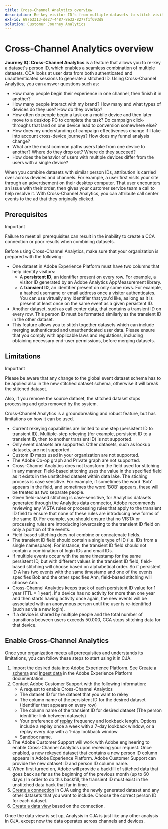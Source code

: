 ```yaml
---
title: Cross-Channel Analytics overview
description: Re-key visitor ID's from multiple datasets to stitch visitors together.
exl-id: 69763313-de27-4487-8e32-8277f1f693d8
solution: Customer Journey Analytics
---
```

# Cross-Channel Analytics overview

**Journey IQ: Cross-Channel Analytics** is a feature that allows you to re-key a dataset's person ID, which enables a seamless combination of multiple datasets. CCA looks at user data from both authenticated and unauthenticated sessions to generate a stitched ID. Using Cross-Channel Analytics, you can answer questions such as:

* How many people begin their experience in one channel, then finish it in another?
* How many people interact with my brand? How many and what types of devices do they use? How do they overlap?
* How often do people begin a task on a mobile device and then later move to a desktop PC to complete the task? Do campaign click-throughs that land on one device lead to conversion somewhere else?
* How does my understanding of campaign effectiveness change if I take into account cross-device journeys? How does my funnel analysis change?
* What are the most common paths users take from one device to another? Where do they drop out? Where do they succeed?
* How does the behavior of users with multiple devices differ from the users with a single device?

When you combine datasets with similar person IDs, attribution is carried over across devices and channels. For example, a user first visits your site through an advertisement on their desktop computer. That user encounters an issue with their order, then gives your customer service team a call to help resolve it. With Cross-Channel Analytics, you can attribute call center events to the ad that they originally clicked.

## Prerequisites

>[!IMPORTANT]
>
>Failure to meet all prerequisites can result in the inability to create a CCA connection or poor results when combining datasets.

Before using Cross-Channel Analytics, make sure that your organization is prepared with the following:

* One dataset in Adobe Experience Platform must have two columns that help identify visitors:
  * A **persistent ID**, an identifier present on every row. For example, a visitor ID generated by an Adobe Analytics AppMeasurement library.
  * A **transient ID**, an identifier present on only some rows. For example, a hashed username or email address once a visitor authenticates. You can use virtually any identifier that you'd like, as long as it is present at least once on the same event as a given persistent ID.
* Another dataset, such as call center data, that contains a transient ID on every row. This person ID must be formatted similarly as the transient ID in the other dataset.
* This feature allows you to stitch together datasets which can include merging authenticated and unauthenticated user data. Please ensure that you comply with applicable laws and regulations, including obtaining necessary end-user permissions, before merging datasets.

## Limitations

>[!IMPORTANT]
>
>Please be aware that any change to the global event dataset schema has to be applied also in the new stitched dataset schema, otherwise it will break the stitched dataset.
>
>Also, if you remove the source dataset, the stitched dataset stops processing and gets removed by the system.

Cross-Channel Analytics is a groundbreaking and robust feature, but has limitations on how it can be used.

* Current rekeying capabilities are limited to one step (persistent ID to transient ID). Multiple-step rekeying (for example, persistent ID to a transient ID, then to another transient ID) is not supported.
* Only event datasets are supported. Other datasets, such as lookup datasets, are not supported.
* Custom ID maps used in your organization are not supported.
* The Adobe Co-op graph and Private graph are not supported.
* Cross-Channel Analytics does not transform the field used for stitching in any manner. Field-based stitching uses the value in the specified field as it exists in the unstitched dataset within data lake. The stiching process is case sensitive. For example, if sometimes the word 'Bob' appears in the field, and sometimes the word 'BOB' appears, these will be treated as two separate people.
* Given field-based stitching is case-sensitive, for Analytics datasets generated through the Analytics data connector, Adobe recommends reviewing any VISTA rules or processing rules that apply to the transient ID field to ensure that none of these rules are introducing new forms of the same ID. For example, you should ensure that no VISTA or processing rules are introducing lowercasing to the transient ID field on only a portion of the events.
* Field-based stitching does not combine or concatenate fields. 
* The transient ID field should contain a single type of ID (i.e. IDs from a single namespace). For instance, the transient ID field should not contain a combination of login IDs and email IDs.
* If multiple events occur with the same timestamp for the same persistent ID, but with different values in the transient ID field, field-based stitching will choose based on alphabetical order. So if persistent ID A has two events with the same timestamp and one of the events specifies Bob and the other specifies Ann, field-based stitching will choose Ann.
* Cross-Channel Analytics keeps track of each persistent ID value for 1 year (TTL = 1 year). If a device has no activity for more than one year and then starts having activity once again, the new events will be associated with an anonymous person until the user is re-identified (such as via a new login).
* If a device is shared by multiple people and the total number of transitions between users exceeds 50.000, CCA stops stitching data for that device.


## Enable Cross-Channel Analytics

Once your organization meets all prerequisites and understands its limitations, you can follow these steps to start using it in CJA.

1. Import the desired data into Adobe Experience Platform. See [Create a schema](https://experienceleague.adobe.com/docs/experience-platform/xdm/tutorials/create-schema-ui.html) and [Ingest data](https://experienceleague.adobe.com/docs/experience-platform/ingestion/home.html) in the Adobe Experience Platform documentation.
1. Contact Adobe Customer Support with the following information:
   * A request to enable Cross-Channel Analytics
   * The dataset ID for the dataset that you want to rekey
   * The column name of the persistent ID for the desired dataset (Identifier that appears on every row)
   * The column name of the transient ID for desired dataset (The person identifier link between datasets)
   * Your preference of [replay](replay.md) frequency and lookback length. Options include a replay once a week with a 7-day lookback window, or a replay every day with a 1-day lookback window
   * Sandbox name.
1. The Adobe Customer Support will work with Adobe engineering to enable Cross-Channel Analytics upon receiving your request. Once enabled, a new rekeyed dataset that contains a new person ID column appears in Adobe Experience Platform. Adobe Customer Support can provide the new dataset ID and person ID column name.
1. When first turned on, Adobe will provide a backfill of stitched data that goes back as far as the beginning of the previous month (up to 60 days.) In order to do this backfill, the transient ID must exist in the unstitched data back that far in time.
1. [Create a connection](../create-connection.md) in CJA using the newly generated dataset and any other datasets that you want to include. Choose the correct person ID for each dataset.
1. [Create a data view](/help/data-views/create-dataview.md) based on the connection.

<!-- To do: Paragraph on backfill once product and marketing determine the best way forward. -->

Once the data view is set up, Analysis in CJA is just like any other analysis in CJA, except now the data operates across channels and devices.
